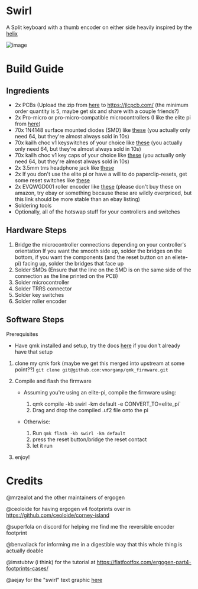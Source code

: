 # Swirl
A Split keyboard with a thumb encoder on either side heavily inspired by the [helix](https://github.com/MakotoKurauchi/helix)

![image](https://github.com/vmorganp/swirl/assets/31448722/9350e84f-a610-44ec-b03f-c2fa4a79058a)

# Build Guide
## Ingredients
- 2x PCBs (Upload the zip from [here](./v0/ergogen_output/gerber.zip) to https://jlcpcb.com/ (the minimum order quantity is 5, maybe get six and share with a couple friends?)
- 2x Pro-micro or pro-micro-compatible microcontrollers (I like the elite pi from [here](https://www.littlekeyboards.com/products/elite-pi))
- 70x 1N4148 surface mounted diodes (SMD) like [these](https://www.diykeyboards.com/parts/product/p1n4148-smd-diodes-10pcs) (you actually only need 64, but they're almost always sold in 10s)
- 70x kailh choc v1 keyswitches of your choice like [these](https://www.littlekeyboards.com/collections/keyboard-switches/products/kailh-choc-low-profile-switches) (you actually only need 64, but they're almost always sold in 10s)
- 70x kailh choc v1 key caps of your choice like [these](https://www.littlekeyboards.com/collections/keycaps/products/mbk-choc-low-profile-keycaps?variant=39466488660035) (you actually only need 64, but they're almost always sold in 10s)
- 2x 3.5mm trrs headphone jack like [these](https://www.diykeyboards.com/parts/product/pj320a)
- 2x If you don't use the elite pi or have a will to do paperclip-resets, get some reset switches like [these](https://www.diykeyboards.com/parts/electronics/product/p3-5-x-6mm-vertical-tactile-microswitch)
- 2x EVQWGD001 roller encoder like [these](https://www.amazon.com/Encoder-Wheel-Switch-6-pin-EVQWGD001/dp/B0995GCFSX/ref=sr_1_2?keywords=EVQWGD001&sr=8-2) (please don't buy these on amazon, try ebay or something because these are wildly overpriced, but this link should be more stable than an ebay listing)
- Soldering tools
- Optionally, all of the hotswap stuff for your controllers and switches

## Hardware Steps
1. Bridge the microcontroller connections depending on your controller's orientation
    If you want the smooth side up, solder the bridges on the bottom, if you want the components (and the reset button on an eliete-pi) facing up, solder the bridges that face up
1. Solder SMDs (Ensure that the line on the SMD is on the same side of the connection as the line printed on the PCB)
1. Solder microcontroller
1. Solder TRRS connector
1. Solder key switches
1. Solder roller encoder

## Software Steps
Prerequisites
- Have qmk installed and setup, try the docs [here](https://docs.qmk.fm/#/newbs_getting_started) if you don't already have that setup

1. clone my qmk fork (maybe we get this merged into upstream at some point??)
`git clone git@github.com:vmorganp/qmk_firmware.git`

1. Compile and flash the firmware
    - Assuming you're using an elite-pi, compile the firmware using:
        1. qmk compile -kb swirl -km default -e CONVERT_TO=elite_pi`
        1. Drag and drop the compiled <filename>.uf2 file onto the pi

    - Otherwise:
        1. Run `qmk flash -kb swirl -km default`
        1. press the reset button/bridge the reset contact
        1. let it run

1. enjoy!

# Credits
@mrzealot and the other maintainers of ergogen

@ceoloide for having ergogen v4 footprints over in https://github.com/ceoloide/corney-island

@superfola on discord for helping me find me the reversible encoder footprint

@benvallack for informing me in a digestible way that this whole thing is actually doable

@imstubtw (i think) for the tutorial at https://flatfootfox.com/ergogen-part4-footprints-cases/

@aejay for the "swirl" text graphic [here](./graphics/swirl_text.svg)
